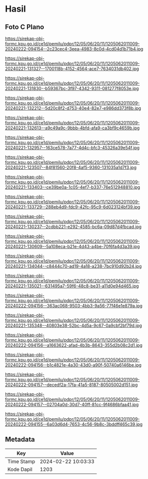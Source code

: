 # Hasil

## Foto C Plano

https://sirekap-obj-formc.kpu.go.id/ce1d/pemilu/pdpr/12/05/06/20/11/1205062011009-20240222-094154--2c23cec4-3eea-4983-8c0d-4cd04d1b71b4.jpg

https://sirekap-obj-formc.kpu.go.id/ce1d/pemilu/pdpr/12/05/06/20/11/1205062011009-20240221-131327--1700118b-4152-4564-ace7-7634031db402.jpg

https://sirekap-obj-formc.kpu.go.id/ce1d/pemilu/pdpr/12/05/06/20/11/1205062011009-20240221-131830--b59367bc-3f97-4342-9311-081277f8053e.jpg

https://sirekap-obj-formc.kpu.go.id/ce1d/pemilu/pdpr/12/05/06/20/11/1205062011009-20240221-132212--5d20c8f2-d753-40e4-82e7-e986dd373f8b.jpg

https://sirekap-obj-formc.kpu.go.id/ce1d/pemilu/pdpr/12/05/06/20/11/1205062011009-20240221-132613--a9c49a9c-9bbb-4bfd-afa9-ca3bf9c4659b.jpg

https://sirekap-obj-formc.kpu.go.id/ce1d/pemilu/pdpr/12/05/06/20/11/1205062011009-20240221-132957--163ce578-7a77-4d4c-bfc3-45326a39e54f.jpg

https://sirekap-obj-formc.kpu.go.id/ce1d/pemilu/pdpr/12/05/06/20/11/1205062011009-20240221-123507--84f81560-20f8-4af5-9360-131035a1d7f3.jpg

https://sirekap-obj-formc.kpu.go.id/ce1d/pemilu/pdpr/12/05/06/20/11/1205062011009-20240221-133403--ce39be0a-1c05-4ef7-b337-76e512948810.jpg

https://sirekap-obj-formc.kpu.go.id/ce1d/pemilu/pdpr/12/05/06/20/11/1205062011009-20240221-133729--288eb4d9-fdc9-42fc-95c9-6d023124bf39.jpg

https://sirekap-obj-formc.kpu.go.id/ce1d/pemilu/pdpr/12/05/06/20/11/1205062011009-20240221-130237--2cdbb221-e292-4585-bc6a-09d87d4fbcad.jpg

https://sirekap-obj-formc.kpu.go.id/ce1d/pemilu/pdpr/12/05/06/20/11/1205062011009-20240221-130609--5a108eca-b21e-4d43-a4be-70f6fa4d3a39.jpg

https://sirekap-obj-formc.kpu.go.id/ce1d/pemilu/pdpr/12/05/06/20/11/1205062011009-20240221-134044--c8444c70-ad19-4a18-a238-7bc910d92b24.jpg

https://sirekap-obj-formc.kpu.go.id/ce1d/pemilu/pdpr/12/05/06/20/11/1205062011009-20240221-135021--631495a7-59f6-48c8-be31-a11d0e94d465.jpg

https://sirekap-obj-formc.kpu.go.id/ce1d/pemilu/pdpr/12/05/06/20/11/1205062011009-20240222-094156--363ac068-9503-4bb3-9a56-77f46e1e879a.jpg

https://sirekap-obj-formc.kpu.go.id/ce1d/pemilu/pdpr/12/05/06/20/11/1205062011009-20240221-135348--40803e38-52bc-4d5a-9c67-0a9cbf2bf79d.jpg

https://sirekap-obj-formc.kpu.go.id/ce1d/pemilu/pdpr/12/05/06/20/11/1205062011009-20240222-094156--a1663622-afad-4b3b-8643-355d2b08c2d1.jpg

https://sirekap-obj-formc.kpu.go.id/ce1d/pemilu/pdpr/12/05/06/20/11/1205062011009-20240222-094156--b1c4821e-4a30-43d0-a90f-50740a6146be.jpg

https://sirekap-obj-formc.kpu.go.id/ce1d/pemilu/pdpr/12/05/06/20/11/1205062011009-20240222-094157--decedf2a-17fa-41a5-8187-80505002d151.jpg

https://sirekap-obj-formc.kpu.go.id/ce1d/pemilu/pdpr/12/05/06/20/11/1205062011009-20240222-094157--02704a0d-30d7-40ff-81cc-9f4686bfaa41.jpg

https://sirekap-obj-formc.kpu.go.id/ce1d/pemilu/pdpr/12/05/06/20/11/1205062011009-20240222-094155--6a03d6d4-7653-4c56-9b8c-3bddff465c39.jpg


## Metadata

| Key        | Value               |
| ---------- | ------------------- |
| Time Stamp | 2024-02-22 10:03:33 |
| Kode Dapil | 1203                |



